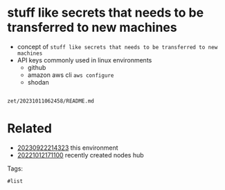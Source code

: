 # stuff like secrets that needs to be transferred to new machines

- concept of `stuff like secrets that needs to be transferred to new machines`
- API keys commonly used in linux environments
  - github
  - amazon aws cli `aws configure`
  - shodan

```
```

` zet/20231011062458/README.md `

# Related

- [20230922214323](/zet/20230922214323/README.md) this environment
- [20221012171100](/zet/20221012171100/README.md) recently created nodes hub

Tags:

    #list
